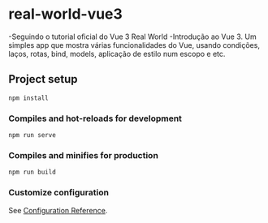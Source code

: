 # real-world-vue3
-Seguindo o tutorial oficial do Vue 3 Real World
-Introdução ao Vue 3. Um simples app que mostra várias funcionalidades do Vue, usando condições, laços, rotas, bind, models, aplicação de estilo num escopo e etc.
## Project setup
```
npm install
```

### Compiles and hot-reloads for development
```
npm run serve
```

### Compiles and minifies for production
```
npm run build
```

### Customize configuration
See [Configuration Reference](https://cli.vuejs.org/config/).
